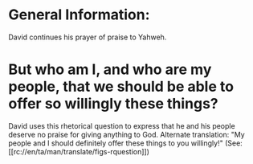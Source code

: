 # General Information:

David continues his prayer of praise to Yahweh.

# But who am I, and who are my people, that we should be able to offer so willingly these things?

David uses this rhetorical question to express that he and his people deserve no praise for giving anything to God. Alternate translation: "My people and I should definitely offer these things to you willingly!" (See: [[rc://en/ta/man/translate/figs-rquestion]])

